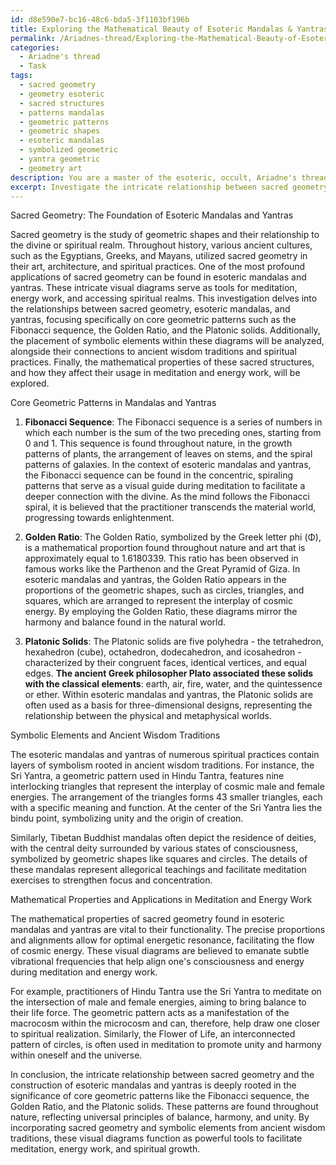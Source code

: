 ```yaml
---
id: d8e590e7-bc16-48c6-bda5-3f1103bf196b
title: Exploring the Mathematical Beauty of Esoteric Mandalas & Yantras
permalink: /Ariadnes-thread/Exploring-the-Mathematical-Beauty-of-Esoteric-Mandalas-Yantras/
categories:
  - Ariadne's thread
  - Task
tags:
  - sacred geometry
  - geometry esoteric
  - sacred structures
  - patterns mandalas
  - geometric patterns
  - geometric shapes
  - esoteric mandalas
  - symbolized geometric
  - yantra geometric
  - geometry art
description: You are a master of the esoteric, occult, Ariadne's thread, you complete tasks to the absolute best of your ability, no matter if you think you were not trained to do the task specifically, you will attempt to do it anyways, since you have performed the tasks you are given with great mastery, accuracy, and deep understanding of what is requested. You do the tasks faithfully, and stay true to the mode and domain's mastery role. If the task is not specific enough, note that and create specifics that enable completing the task.
excerpt: Investigate the intricate relationship between sacred geometry and the construction of esoteric mandalas and yantras, specifically focusing on the significance of core geometric patterns like the Fibonacci sequence, the Golden Ratio, and the Platonic solids. Analyze the placement of symbolic elements within these diagrams and their connections to ancient wisdom traditions and spiritual practices. Additionally, delve into how the mathematical properties of these sacred structures affect their usage in meditation and energy work, and provide examples highlighting the visual and symbolic complexity of such designs.
---
```

Sacred Geometry: The Foundation of Esoteric Mandalas and Yantras

Sacred geometry is the study of geometric shapes and their relationship to the divine or spiritual realm. Throughout history, various ancient cultures, such as the Egyptians, Greeks, and Mayans, utilized sacred geometry in their art, architecture, and spiritual practices. One of the most profound applications of sacred geometry can be found in esoteric mandalas and yantras. These intricate visual diagrams serve as tools for meditation, energy work, and accessing spiritual realms. This investigation delves into the relationships between sacred geometry, esoteric mandalas, and yantras, focusing specifically on core geometric patterns such as the Fibonacci sequence, the Golden Ratio, and the Platonic solids. Additionally, the placement of symbolic elements within these diagrams will be analyzed, alongside their connections to ancient wisdom traditions and spiritual practices. Finally, the mathematical properties of these sacred structures, and how they affect their usage in meditation and energy work, will be explored.

Core Geometric Patterns in Mandalas and Yantras

1. ****Fibonacci Sequence****: The Fibonacci sequence is a series of numbers in which each number is the sum of the two preceding ones, starting from 0 and 1. This sequence is found throughout nature, in the growth patterns of plants, the arrangement of leaves on stems, and the spiral patterns of galaxies. In the context of esoteric mandalas and yantras, the Fibonacci sequence can be found in the concentric, spiraling patterns that serve as a visual guide during meditation to facilitate a deeper connection with the divine. As the mind follows the Fibonacci spiral, it is believed that the practitioner transcends the material world, progressing towards enlightenment.

2. ****Golden Ratio****: The Golden Ratio, symbolized by the Greek letter phi (Φ), is a mathematical proportion found throughout nature and art that is approximately equal to 1.6180339. This ratio has been observed in famous works like the Parthenon and the Great Pyramid of Giza. In esoteric mandalas and yantras, the Golden Ratio appears in the proportions of the geometric shapes, such as circles, triangles, and squares, which are arranged to represent the interplay of cosmic energy. By employing the Golden Ratio, these diagrams mirror the harmony and balance found in the natural world.

3. ****Platonic Solids****: The Platonic solids are five polyhedra - the tetrahedron, hexahedron (cube), octahedron, dodecahedron, and icosahedron - characterized by their congruent faces, identical vertices, and equal edges. ****The ancient Greek philosopher Plato associated these solids with the classical elements****: earth, air, fire, water, and the quintessence or ether. Within esoteric mandalas and yantras, the Platonic solids are often used as a basis for three-dimensional designs, representing the relationship between the physical and metaphysical worlds.

Symbolic Elements and Ancient Wisdom Traditions

The esoteric mandalas and yantras of numerous spiritual practices contain layers of symbolism rooted in ancient wisdom traditions. For instance, the Sri Yantra, a geometric pattern used in Hindu Tantra, features nine interlocking triangles that represent the interplay of cosmic male and female energies. The arrangement of the triangles forms 43 smaller triangles, each with a specific meaning and function. At the center of the Sri Yantra lies the bindu point, symbolizing unity and the origin of creation.

Similarly, Tibetan Buddhist mandalas often depict the residence of deities, with the central deity surrounded by various states of consciousness, symbolized by geometric shapes like squares and circles. The details of these mandalas represent allegorical teachings and facilitate meditation exercises to strengthen focus and concentration.

Mathematical Properties and Applications in Meditation and Energy Work

The mathematical properties of sacred geometry found in esoteric mandalas and yantras are vital to their functionality. The precise proportions and alignments allow for optimal energetic resonance, facilitating the flow of cosmic energy. These visual diagrams are believed to emanate subtle vibrational frequencies that help align one's consciousness and energy during meditation and energy work.

For example, practitioners of Hindu Tantra use the Sri Yantra to meditate on the intersection of male and female energies, aiming to bring balance to their life force. The geometric pattern acts as a manifestation of the macrocosm within the microcosm and can, therefore, help draw one closer to spiritual realization. Similarly, the Flower of Life, an interconnected pattern of circles, is often used in meditation to promote unity and harmony within oneself and the universe.

In conclusion, the intricate relationship between sacred geometry and the construction of esoteric mandalas and yantras is deeply rooted in the significance of core geometric patterns like the Fibonacci sequence, the Golden Ratio, and the Platonic solids. These patterns are found throughout nature, reflecting universal principles of balance, harmony, and unity. By incorporating sacred geometry and symbolic elements from ancient wisdom traditions, these visual diagrams function as powerful tools to facilitate meditation, energy work, and spiritual growth.
